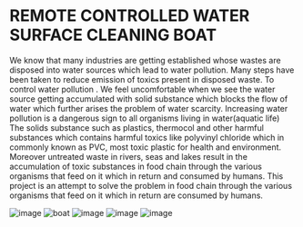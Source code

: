 # REMOTE CONTROLLED WATER SURFACE CLEANING BOAT
We know that many industries are getting established whose wastes are disposed into water sources which lead to water pollution. Many steps have been taken to reduce emission of toxics present in disposed waste.
To control water pollution . We feel uncomfortable  when we see the water source getting accumulated with solid substance which blocks the flow of water which further arises the problem of water scarcity. Increasing water pollution is a dangerous sign to all organisms living in water(aquatic life)
The solids substance such as plastics, thermocol and other harmful substances which contains harmful toxics like polyvinyl chloride which in commonly known as PVC, most toxic plastic for health and environment. Moreover untreated waste in rivers, seas and lakes result in the accumulation of toxic substances in food chain through the various organisms that feed on it which in return and consumed by humans.
This project is an attempt to solve the problem in food chain through the various organisms that feed on it which in return are consumed by humans.


![image](https://github.com/akash6629/water-surface-cleaning-boat/assets/99340063/fe47ac23-76d3-4e68-82ba-7f5ed981687c)
![boat](https://github.com/akash6629/water-surface-cleaning-boat/assets/99340063/b2ba101c-3c92-41fb-9e5f-82b121d97439)
![image](https://github.com/akash6629/water-surface-cleaning-boat/assets/99340063/23a809a0-947b-4ee6-b808-61be29c0ea1d)
![image](https://github.com/akash6629/water-surface-cleaning-boat/assets/99340063/fb7a69c2-887b-4f70-953f-6e4163916d2b)
![image](https://github.com/akash6629/water-surface-cleaning-boat/assets/99340063/a391fa35-3bb3-4058-8ebc-c567e587dab3)



